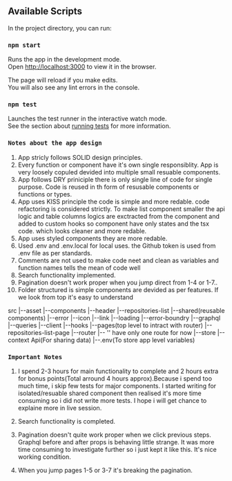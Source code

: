 ## Available Scripts

In the project directory, you can run:

### `npm start`

Runs the app in the development mode.\
Open [http://localhost:3000](http://localhost:3000) to view it in the browser.

The page will reload if you make edits.\
You will also see any lint errors in the console.

### `npm test`

Launches the test runner in the interactive watch mode.\
See the section about [running tests](https://facebook.github.io/create-react-app/docs/running-tests) for more information.

### `Notes about the app design`

1. App stricly follows SOLID design principles.
2. Every function or component have it's own single responsiblity. App is very loosely copuled devided into multiple small resuable components.
3. App follows DRY priniciple there is only single line of code for single purpose. Code is reused in th form of resusable components or functions or types.
4. App uses KISS principle the code is simple and more redable. code refactoring is considered strictly. To make list component smaller the api logic and table columns logics are exctracted from the component and added to custom hooks so component have only states and the tsx code. which looks cleaner and more redable.
5. App uses styled components they are more redable.
6. Used .env and .env.local for local uses. the Github token is used from .env file as per standards.
7. Comments are not used to make code neet and clean as variables and function names tells the mean of code well
8. Search functionality implemented. 
9. Pagination doesn't work proper when you jump direct from 1-4 or 1-7..
10. Folder structured is simple components are devided as per features. If we look from top it's easy to understand

src
|--asset
|--components
       |--header
       |--repositories-list
       |--shared(reusable components)
            |--error
            |--icon
            |--link
            |--loading
|--error-boundry
|--graphql
      |--queries
      |--client
|--hooks
|--pages(top level to intract with router)
    |--repositories-list-page
|--router
     |-- '' have only one route for now
|--store
     |--context Api(For sharing data)
|--.env(To store app level variables)

### `Important Notes`
1. I spend 2-3 hours for main functionality to complete and 2 hours extra for bonus points(Total arround 4 hours approx).Because i spend too much time, i skip few tests for major components. I started writing for isolated/resuable shared component then realised it's more time consuming so i did not write more tests. I hope i will get chance to explaine more in live session.

2. Search functionality is completed.
3. Pagination doesn't quite work proper when we click previous steps. Graphql before and after props is behaving little strange. It was more time consuming to investigate further so i just kept it like this. It's nice working condition.
4. When you jump pages 1-5 or 3-7 it's breaking the pagination.